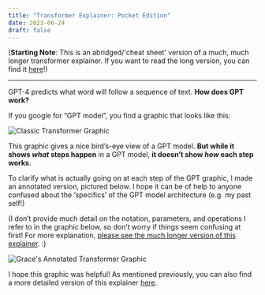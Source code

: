 ```yaml
---
title: "Transformer Explainer: Pocket Edition"
date: 2023-06-24
draft: false
---
```

(**Starting Note**: This is an abridged/'cheat sheet' version of a much, much longer transformer explainer. If you want to read the long version, you can find it [here](https://highdimensionalgrace.com/posts/big_transformer/)!)

---
GPT-4 predicts what word will follow a sequence of text. **How does GPT work?** 

If you google for “GPT model”, you find a graphic that looks like this:


![Classic Transformer Graphic](/birds_eye.svg)

This graphic gives a nice bird’s-eye view of a GPT model. **But while it shows _what_ steps happen** in a GPT model, **it doesn’t show _how_ each step works**. 

To clarify what is actually going on at each step of the GPT graphic, I made an  annotated version, pictured below. I hope it can be of help to anyone confused about the ‘specifics’ of the GPT model architecture (e.g. my past self!)

(I don’t provide much detail on the notation, parameters, and operations I refer to in the graphic below, so don’t worry if things seem confusing at first! For more explanation, [please see the much longer version of this explainer](https://highdimensionalgrace.com/posts/big_transformer/). :)

![Grace's Annotated Transformer Graphic](/newest_bold.svg)

I hope this graphic was helpful! As mentioned previously, you can also find a more detailed version of this explainer [here](https://highdimensionalgrace.com/posts/big_transformer/).